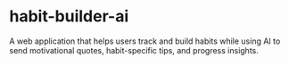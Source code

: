 # habit-builder-ai
A web application that helps users track and build habits while using AI to send motivational quotes, habit-specific tips, and progress insights.
